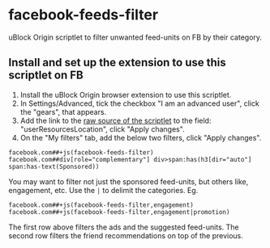 # facebook-feeds-filter
uBlock Origin scriptlet to filter unwanted feed-units on FB by their category. 

## Install and set up the extension to use this scriptlet on FB

1. Install the uBlock Origin browser extension to use this scriptlet.
2. In Settings/Advanced, tick the checkbox "I am an advanced user", click the "gears", that appears.
3. Add the link to the [raw source of the scriptlet](https://raw.githubusercontent.com/imrehorvath/facebook-feeds-filter/main/facebook-feeds-filter.js "facebook-feeds-filter.js") to the field: "userResourcesLocation", click "Apply changes".
4. On the "My filters" tab, add the below two filters, click "Apply changes".

```
facebook.com##+js(facebook-feeds-filter)
facebook.com##div[role="complementary"] div>span:has(h3[dir="auto"] span:has-text(Sponsored))
```

You may want to filter not just the sponsored feed-units, but others like, engagement, etc. Use the `|` to delimit the categories. Eg.

```
facebook.com##+js(facebook-feeds-filter,engagement)
facebook.com##+js(facebook-feeds-filter,engagement|promotion)
```

The first row above filters the ads and the suggested feed-units. The second row filters the friend recommendations on top of the previous.
